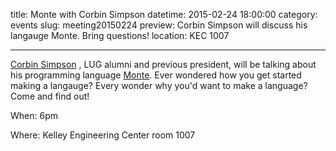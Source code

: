 title: Monte with Corbin Simpson
datetime: 2015-02-24 18:00:00
category: events
slug: meeting20150224
preview: Corbin Simpson will discuss his langauge Monte. Bring questions!
location: KEC 1007

---

[Corbin Simpson](http://corbinsimpson.com/)
, LUG alumni and previous president, will be talking about his programming language
[Monte](https://github.com/monte-language/monte).
Ever wondered how you get started making a langauge? Every wonder why you'd want
to make a language? Come and find out! 

When: 6pm

Where: Kelley Engineering Center room 1007
